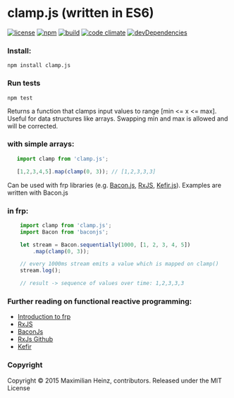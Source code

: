 # clamp.js (written in ES6)

[![license](http://img.shields.io/badge/license-MIT-blue.svg?style=flat)](https://raw.githubusercontent.com/meandmax/clamp.js/master/LICENSE)
[![npm](http://img.shields.io/npm/v/clamp.js.svg?style=flat)](https://www.npmjs.com/package/clamp.js)
[![build](http://img.shields.io/travis/meandmax/clamp.js/master.svg?style=flat)](https://travis-ci.org/meandmax/clamp.js)
[![code climate](http://img.shields.io/codeclimate/github/meandmax/clamp.js.svg?style=flat)](https://codeclimate.com/github/meandmax/clamp.js)
[![devDependencies](http://img.shields.io/david/dev/meandmax/clamp.js.svg?style=flat)](https://david-dm.org/meandmax/clamp.js#info=devDependencies&view=table)

### Install:

```
npm install clamp.js
```

### Run tests

```
npm test
```

Returns a function that clamps input values to range [min <= x <= max]. Useful for data structures like arrays. Swapping min and max is allowed and will be corrected.

### with simple arrays:

 ```js
    import clamp from 'clamp.js';

    [1,2,3,4,5].map(clamp(0, 3)); // [1,2,3,3,3]
 ```

Can be used with frp libraries (e.g. [Bacon.js](https://github.com/baconjs/bacon.js), [RxJS](https://github.com/Reactive-Extensions/RxJS), [Kefir.js](https://github.com/pozadi/kefir)). Examples are written with Bacon.js

### in frp:

```js
    import clamp from 'clamp.js';
    import Bacon from 'baconjs';

    let stream = Bacon.sequentially(1000, [1, 2, 3, 4, 5])
        .map(clamp(0, 3));

    // every 1000ms stream emits a value which is mapped on clamp()
    stream.log();

    // result -> sequence of values over time: 1,2,3,3,3
```

### Further reading on functional reactive programming:
- [Introduction to frp](https://gist.github.com/staltz/868e7e9bc2a7b8c1f754)
- [RxJS](http://reactive-extensions.github.io/RxJS/)
- [BaconJs](https://github.com/baconjs/bacon.js)
- [RxJs Github](https://github.com/Reactive-Extensions/RxJS)
- [Kefir](https://github.com/rpominov/kefir)

### Copyright

Copyright &copy; 2015 Maximilian Heinz, contributors. Released under the MIT License
